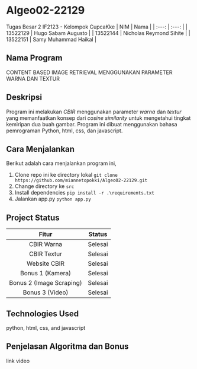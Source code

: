 # Algeo02-22129
Tugas Besar 2 IF2123 - Kelompok CupcaKke
| NIM | Nama |
| :---: | :---: |
| 13522129 | Hugo Sabam Augusto |
| 13522144 | Nicholas Reymond Sihite |
| 13522151 | Samy Muhammad Haikal |

## Nama Program
CONTENT BASED IMAGE RETRIEVAL MENGGUNAKAN PARAMETER WARNA DAN TEXTUR

## Deskripsi
Program ini melakukan <i>CBIR</i> menggunakan parameter <i>warna</i> dan <i>textur</i> yang memanfaatkan konsep dari <i>cosine similarity</i> untuk mengetahui tingkat kemiripan dua buah gambar. Program ini dibuat menggunakan bahasa pemrograman Python, html, css, dan javascript.

## Cara Menjalankan
Berikut adalah cara menjalankan program ini,
1. Clone repo ini ke directory lokal `git clone https://github.com/miannetopokki/Algeo02-22129.git`
2. Change directory ke `src`
3. Install dependencies `pip install -r .\requirements.txt`
4. Jalankan app.py `python app.py`


## Project Status
| Fitur | Status |
| :---: | :---: |
| CBIR Warna | Selesai |
| CBIR Textur | Selesai |
| Website CBIR | Selesai |
| Bonus 1 (Kamera) | Selesai |
| Bonus 2 (Image Scraping) | Selesai |
| Bonus 3 (Video) | Selesai |

## Technologies Used
python, html, css, and javascript

## Penjelasan Algoritma dan Bonus
link video

